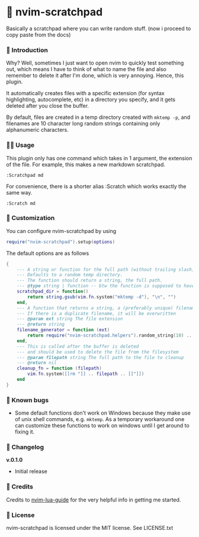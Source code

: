 # 📝 nvim-scratchpad

Basically a scratchpad where you can write random stuff.
(now i proceed to copy paste from the docs)

### 🚀 Introduction

Why? Well, sometimes I just want to open nvim to quickly
test something out, which means I have to think of what to
name the file and also remember to delete it after I'm done,
which is very annoying. Hence, this plugin.

It automatically creates files with a specific extension
(for syntax highlighting, autocomplete, etc) in a directory
you specify, and it gets deleted after you close the buffer.

By default, files are created in a temp directory created with
`mktemp -p`, and filenames are 10 character long random strings
containing only alphanumeric characters.

### 👨‍💻 Usage

This plugin only has one command which takes in 1 argument,
the extension of the file. For example, this makes a new markdown
scratchpad.
```
:Scratchpad md
```
For convenience, there is a shorter alias :Scratch which
works exactly the same way.
```
:Scratch md
```

### 🎨 Customization 

You can configure nvim-scratchpad by using
```lua
require("nvim-scratchpad").setup(options)
```
The default options are as follows 
```lua
{
    --- A string or function for the full path (without trailing slash) to directory where scratchpads are placed.
    --- Defaults to a random temp directory.
    --- The function should return a string, the full path.
    --- @type string | function -- btw the function is supposed to have signature fun(): string but lua-language-server doesn't seem to like that
    scratchpad_dir = function()
        return string.gsub(vim.fn.system("mktemp -d"), "\n", "")
    end,
    --- A function that returns a string, a (preferably unique) filename for the scratchpad, including the extension.
    --- If there is a duplicate filename, it will be overwritten
    --- @param ext string The file extension
    --- @return string
    filename_generator = function (ext)
        return require("nvim-scratchpad.helpers").random_string(10) .. "." .. ext
    end,
    --- This is called after the buffer is deleted
    --- and should be used to delete the file from the filesystem
    --- @param filepath string The full path to the file to cleanup
    --- @return nil
    cleanup_fn = function (filepath)
        vim.fn.system([[rm "]] .. filepath .. [["]])
    end
}
```

### 🐛 Known bugs
- Some default functions don't work on Windows because they make
  use of unix shell commands, e.g. `mktemp`.
  As a temporary workaround one can customize these functions
  to work on windows until I get around to fixing it.

### 📓 Changelog
**v.0.1.0**
- Initial release

### 🙏 Credits
Credits to [nvim-lua-guide](https://github.com/nanotee/nvim-lua-guide) for the very
helpful info in getting me started.

### 📃 License
nvim-scratchpad is licensed under the MIT license. See LICENSE.txt
